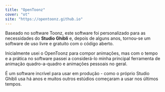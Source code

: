 ```yaml
---
title: "OpenToonz"
cover: "ot"
site: "https://opentoonz.github.io"
---
```


Baseado no software Toonz, este software foi personalizado para as necessidades do **Studio Ghibli** e, depois de alguns anos, tornou-se um software de uso livre e gratuito com o código aberto.

Inicialmente usei o OpenToonz para compor animações, mas com o tempo e a prática no software passei a considerá-lo minha principal ferramenta de animação quadro-a-quadro e animações pessoais no geral.

É um software incrível para usar em produção - como o próprio Studio Ghibli usa há anos e muitos outros estúdios começaram a usar nos últimos tempos.
